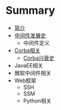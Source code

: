 # Summary

* [简介](README.md)
* [中间件发展史](chapter1.md)
  * 中间件定义
* [Corba相关](corbaxiang-guan.md)
  * [Corba兴衰史](corbaxiang-guan/corbaxing-shuai-shi.md)
* JavaEE相关
* 微软中间件相关
* Web框架
  * SSH
  * SSM
  * Python相关

